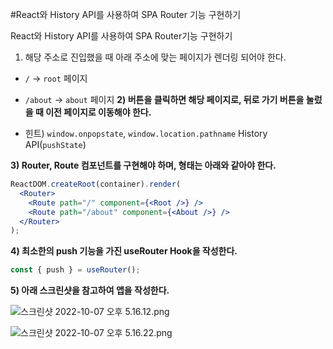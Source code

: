 #React와 History API를 사용하여 SPA Router 기능 구현하기

React와 History API를 사용하여 SPA Router기능 구현하기
1) 해당 주소로 진입했을 때 아래 주소에 맞는 페이지가 렌더링 되어야 한다. 
- `/` → `root` 페이지
- `/about` → `about` 페이지
**2) 버튼을 클릭하면 해당 페이지로, 뒤로 가기 버튼을 눌렀을 때 이전 페이지로 이동해야 한다.**

- 힌트) `window.onpopstate`, `window.location.pathname` History API(`pushState`)

**3) Router, Route 컴포넌트를 구현해야 하며, 형태는 아래와 같아야 한다.**

```jsx
ReactDOM.createRoot(container).render(
  <Router>
    <Route path="/" component={<Root />} />
    <Route path="/about" component={<About />} />
  </Router>
);
```

**4) 최소한의 push 기능을 가진 useRouter Hook을 작성한다.**

```jsx
const { push } = useRouter();
```

**5) 아래 스크린샷을 참고하여 앱을 작성한다.**

![스크린샷 2022-10-07 오후 5.16.12.png](https://s3-us-west-2.amazonaws.com/secure.notion-static.com/228f60fa-0d2a-42d6-9c2b-d3f3ec766103/%E1%84%89%E1%85%B3%E1%84%8F%E1%85%B3%E1%84%85%E1%85%B5%E1%86%AB%E1%84%89%E1%85%A3%E1%86%BA_2022-10-07_%E1%84%8B%E1%85%A9%E1%84%92%E1%85%AE_5.16.12.png)

![스크린샷 2022-10-07 오후 5.16.22.png](https://s3-us-west-2.amazonaws.com/secure.notion-static.com/0f92ea89-cdaa-4512-9f66-476a3660a035/%E1%84%89%E1%85%B3%E1%84%8F%E1%85%B3%E1%84%85%E1%85%B5%E1%86%AB%E1%84%89%E1%85%A3%E1%86%BA_2022-10-07_%E1%84%8B%E1%85%A9%E1%84%92%E1%85%AE_5.16.22.png)
